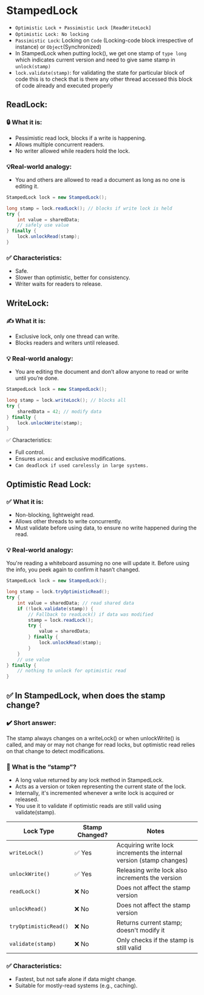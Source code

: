 # StampedLock
- `Optimistic Lock + Passimistic Lock [ReadWriteLock]`
- `Optimistic Lock: No locking` 
- `Passimistic Lock`: Locking on `Code` (Locking-code block irrespective of instance) or `Object`(Synchronized)
- In StampedLock when putting lock(), we get one stamp of `type long` which indicates current version and need to give same stamp in `unlock(stamp)`
- `lock.validate(stamp)`: for validating the state for particular block of code this is to check that is there any other thread accessed this block of code already and executed properly
## ReadLock:
### 🔒 What it is:
- Pessimistic read lock, blocks if a write is happening.
- Allows multiple concurrent readers.
- No writer allowed while readers hold the lock.
### 💡Real-world analogy:
- You and others are allowed to read a document as long as no one is editing it.
```java
StampedLock lock = new StampedLock();

long stamp = lock.readLock(); // blocks if write lock is held
try {
    int value = sharedData;
    // safely use value
} finally {
    lock.unlockRead(stamp);
}
```

### ✅ Characteristics:
- Safe.
- Slower than optimistic, better for consistency.
- Writer waits for readers to release.


## WriteLock:
### ✍️ What it is:
- Exclusive lock, only one thread can write.
- Blocks readers and writers until released.
### 💡 Real-world analogy:
- You are editing the document and don’t allow anyone to read or write until you’re done.


```java
StampedLock lock = new StampedLock();

long stamp = lock.writeLock(); // blocks all
try {
    sharedData = 42; // modify data
} finally {
    lock.unlockWrite(stamp);
}
```
✅ Characteristics:
- Full control.
- Ensures `atomic` and exclusive modifications.
- `Can deadlock if used carelessly in large systems.`

## Optimistic Read Lock:
### ✅ What it is:
   - Non-blocking, lightweight read.
   - Allows other threads to write concurrently.
   - Must validate before using data, to ensure no write happened during the read.
### 💡 Real-world analogy:
You're reading a whiteboard assuming no one will update it. Before using the info, you peek again to confirm it hasn’t changed.

```java
StampedLock lock = new StampedLock();

long stamp = lock.tryOptimisticRead();
try {
    int value = sharedData; // read shared data
    if (!lock.validate(stamp)) {
        // Fallback to readLock() if data was modified
        stamp = lock.readLock();
        try {
            value = sharedData;
        } finally {
            lock.unlockRead(stamp);
        }
    }
    // use value
} finally {
    // nothing to unlock for optimistic read
}

```

## ✅ In StampedLock, when does the stamp change?
### ✔️ Short answer:
The stamp always changes on a writeLock() or when unlockWrite() is called, and may or may not change for read locks, but optimistic read relies on that change to detect modifications.
### 🔄 What is the “stamp”?
- A long value returned by any lock method in StampedLock.
- Acts as a version or token representing the current state of the lock.
- Internally, it's incremented whenever a write lock is acquired or released.
- You use it to validate if optimistic reads are still valid using validate(stamp).

| Lock Type             | Stamp Changed? | Notes                                                                |
| --------------------- | -------------- | -------------------------------------------------------------------- |
| `writeLock()`         | ✅ Yes          | Acquiring write lock increments the internal version (stamp changes) |
| `unlockWrite()`       | ✅ Yes          | Releasing write lock also increments the version                     |
| `readLock()`          | ❌ No           | Does not affect the stamp version                                    |
| `unlockRead()`        | ❌ No           | Does not affect the stamp version                                    |
| `tryOptimisticRead()` | ❌ No           | Returns current stamp; doesn't modify it                             |
| `validate(stamp)`     | ❌ No           | Only checks if the stamp is still valid                              |


### ✅ Characteristics:
- Fastest, but not safe alone if data might change.
- Suitable for mostly-read systems (e.g., caching).